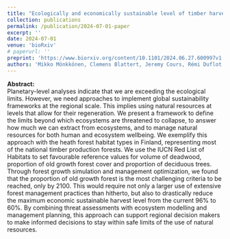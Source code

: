 ```yaml
---
title: "Ecologically and economically sustainable level of timber harvesting in boreal forests–defining the safe operating space for forest use"
collection: publications
permalink: /publication/2024-07-01-paper
excerpt: ''
date: 2024-07-01
venue: 'bioRxiv'
# paperurl: ''
preprint: 'https://www.biorxiv.org/content/10.1101/2024.06.27.600997v1.abstract'
authors: 'Mikko Mönkkönen, Clemens Blattert, Jeremy Cours, Rémi Duflot, Merja Elo, Kyle Eyvindson, Jari Kouki, María Triviño & Daniel Burgas'
---
```


**Abstract:**\
Planetary-level analyses indicate that we are exceeding the ecological limits. However, we need approaches to implement global sustainability frameworks at the regional scale. This implies using natural resources at levels that allow for their regeneration. We present a framework to define the limits beyond which ecosystems are threatened to collapse, to answer how much we can extract from ecosystems, and to manage natural resources for both human and ecosystem wellbeing. We exemplify this approach with the heath forest habitat types in Finland, representing most of the national timber production forests. We use the IUCN Red List of Habitats to set favourable reference values for volume of deadwood, proportion of old growth forest cover and proportion of deciduous trees. Through forest growth simulation and management optimization, we found that the proportion of old growth forest is the most challenging criteria to be reached, only by 2100. This would require not only a larger use of extensive forest management practices than hitherto, but also to drastically reduce the maximum economic sustainable harvest level from the current 96% to 60%. By combining threat assessments with ecosystem modelling and management planning, this approach can support regional decision makers to make informed decisions to stay within safe limits of the use of natural resources.
